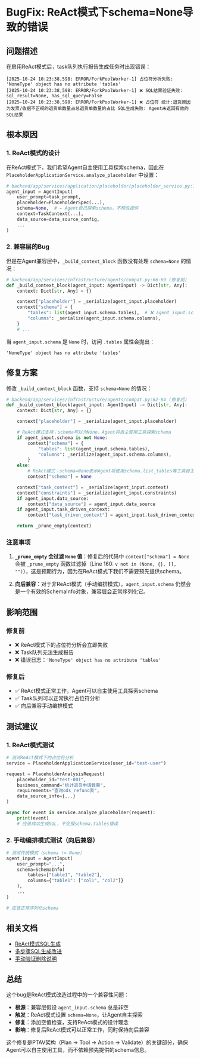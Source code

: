 # BugFix: ReAct模式下schema=None导致的错误

## 问题描述

在启用ReAct模式后，task队列执行报告生成任务时出现错误：

```
[2025-10-24 10:23:38,598: ERROR/ForkPoolWorker-1] 占位符分析失败: 'NoneType' object has no attribute 'tables'
[2025-10-24 10:23:38,598: ERROR/ForkPoolWorker-1] ❌ SQL结果验证失败: sql_result=None, has_sql_query=False
[2025-10-24 10:23:38,598: ERROR/ForkPoolWorker-1] ❌ 占位符 统计:退货原因为发票/收据不正规的退货单数量占总退货单数量的占比 SQL生成失败: Agent未返回有效的SQL结果
```

## 根本原因

### 1. ReAct模式的设计

在ReAct模式下，我们希望Agent自主使用工具探索schema，因此在 `PlaceholderApplicationService.analyze_placeholder` 中设置：

```python
# backend/app/services/application/placeholder/placeholder_service.py:181
agent_input = AgentInput(
    user_prompt=task_prompt,
    placeholder=PlaceholderSpec(...),
    schema=None,  # ← Agent自己探索schema，不预先提供
    context=TaskContext(...),
    data_source=data_source_config,
    ...
)
```

### 2. 兼容层的Bug

但是在Agent兼容层中，`_build_context_block` 函数没有处理 `schema=None` 的情况：

```python
# backend/app/services/infrastructure/agents/compat.py:66-69 (修复前)
def _build_context_block(agent_input: AgentInput) -> Dict[str, Any]:
    context: Dict[str, Any] = {}

    context["placeholder"] = _serialize(agent_input.placeholder)
    context["schema"] = {
        "tables": list(agent_input.schema.tables),  # ❌ agent_input.schema是None！
        "columns": _serialize(agent_input.schema.columns),
    }
    # ...
```

当 `agent_input.schema` 是 `None` 时，访问 `.tables` 属性会抛出：
```
'NoneType' object has no attribute 'tables'
```

## 修复方案

修改 `_build_context_block` 函数，支持 `schema=None` 的情况：

```python
# backend/app/services/infrastructure/agents/compat.py:62-84 (修复后)
def _build_context_block(agent_input: AgentInput) -> Dict[str, Any]:
    context: Dict[str, Any] = {}

    context["placeholder"] = _serialize(agent_input.placeholder)

    # ReAct模式支持：schema可以为None，Agent将自主使用工具探索schema
    if agent_input.schema is not None:
        context["schema"] = {
            "tables": list(agent_input.schema.tables),
            "columns": _serialize(agent_input.schema.columns),
        }
    else:
        # ReAct模式：schema=None表示Agent将使用schema.list_tables等工具自主探索
        context["schema"] = None

    context["task_context"] = _serialize(agent_input.context)
    context["constraints"] = _serialize(agent_input.constraints)
    if agent_input.data_source:
        context["data_source"] = agent_input.data_source
    if agent_input.task_driven_context:
        context["task_driven_context"] = agent_input.task_driven_context

    return _prune_empty(context)
```

### 注意事项

1. **`_prune_empty` 会过滤 `None` 值**：修复后的代码中 `context["schema"] = None` 会被 `_prune_empty` 函数过滤掉（Line 160: `v not in (None, {}, [], "")`），这是预期行为，因为在ReAct模式下我们不需要预先提供schema。

2. **向后兼容**：对于非ReAct模式（手动编排模式），`agent_input.schema` 仍然会是一个有效的SchemaInfo对象，兼容层会正常序列化它。

## 影响范围

### 修复前

- ❌ ReAct模式下的占位符分析会立即失败
- ❌ Task队列无法生成报告
- ❌ 错误日志：`'NoneType' object has no attribute 'tables'`

### 修复后

- ✅ ReAct模式正常工作，Agent可以自主使用工具探索schema
- ✅ Task队列可以正常执行占位符分析
- ✅ 向后兼容手动编排模式

## 测试建议

### 1. ReAct模式测试

```python
# 测试ReAct模式下的占位符分析
service = PlaceholderApplicationService(user_id="test-user")

request = PlaceholderAnalysisRequest(
    placeholder_id="test-001",
    business_command="统计退货申请数量",
    requirements="查询ods_refund表",
    data_source_info={...}
)

async for event in service.analyze_placeholder(request):
    print(event)
    # 应该成功生成SQL，不会报schema.tables错误
```

### 2. 手动编排模式测试（向后兼容）

```python
# 测试传统模式（schema != None）
agent_input = AgentInput(
    user_prompt="...",
    schema=SchemaInfo(
        tables=["table1", "table2"],
        columns={"table1": ["col1", "col2"]}
    ),
    ...
)

# 应该正常序列化schema
```

## 相关文档

- [ReAct模式SQL生成](./REACT_MODE_SQL_GENERATION.md)
- [多步骤SQL生成改进](./MULTI_STEP_SQL_IMPROVEMENT.md)
- [手动验证删除说明](./MANUAL_VALIDATION_REMOVAL.md)

## 总结

这个bug是ReAct模式改造过程中的一个兼容性问题：
- **根源**：兼容层假设 `agent_input.schema` 总是非空
- **触发**：ReAct模式设置 `schema=None`，让Agent自主探索
- **修复**：添加空值检查，支持ReAct模式的设计理念
- **影响**：修复后ReAct模式可以正常工作，同时保持向后兼容

这个修复是PTAV架构（Plan → Tool → Action → Validate）的关键部分，确保Agent可以自主使用工具，而不依赖预先提供的schema信息。

